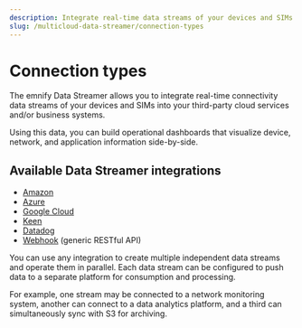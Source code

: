 ```yaml
---
description: Integrate real-time data streams of your devices and SIMs with the emnify multicloud Data Streamer
slug: /multicloud-data-streamer/connection-types
---
```


# Connection types

The emnify Data Streamer allows you to integrate real-time connectivity data streams of your devices and SIMs into your third-party cloud services and/or business systems. 

Using this data, you can build operational dashboards that visualize device, network, and application information side-by-side. 

## Available Data Streamer integrations

- [Amazon](/multicloud-data-streamer/integrations#amazon)
- [Azure](/multicloud-data-streamer/integrations#azure)
- [Google Cloud](/multicloud-data-streamer/integrations#google-cloud)
- [Keen](/multicloud-data-streamer/integrations#keen)
- [Datadog](/multicloud-data-streamer/integrations#datadog)
- [Webhook](/multicloud-data-streamer/integrations#webhook) (generic RESTful API)

You can use any integration to create multiple independent data streams and operate them in parallel. 
Each data stream can be configured to push data to a separate platform for consumption and processing. 

For example, one stream may be connected to a network monitoring system, another can connect to a data analytics platform, and a third can simultaneously sync with S3 for archiving.
